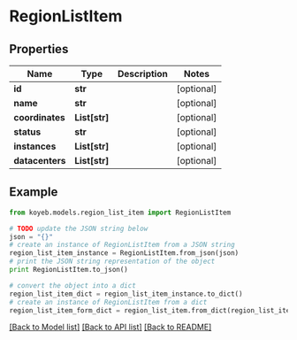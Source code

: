 # RegionListItem


## Properties
Name | Type | Description | Notes
------------ | ------------- | ------------- | -------------
**id** | **str** |  | [optional] 
**name** | **str** |  | [optional] 
**coordinates** | **List[str]** |  | [optional] 
**status** | **str** |  | [optional] 
**instances** | **List[str]** |  | [optional] 
**datacenters** | **List[str]** |  | [optional] 

## Example

```python
from koyeb.models.region_list_item import RegionListItem

# TODO update the JSON string below
json = "{}"
# create an instance of RegionListItem from a JSON string
region_list_item_instance = RegionListItem.from_json(json)
# print the JSON string representation of the object
print RegionListItem.to_json()

# convert the object into a dict
region_list_item_dict = region_list_item_instance.to_dict()
# create an instance of RegionListItem from a dict
region_list_item_form_dict = region_list_item.from_dict(region_list_item_dict)
```
[[Back to Model list]](../README.md#documentation-for-models) [[Back to API list]](../README.md#documentation-for-api-endpoints) [[Back to README]](../README.md)


